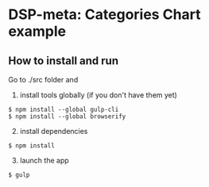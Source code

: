 # DSP-meta: Categories Chart example

## How to install and run

Go to ./src folder and

1. install tools globally (if you don't have them yet)

  ```
  $ npm install --global gulp-cli
  $ npm install --global browserify
  ```

2. install dependencies 

  ```
  $ npm install
  ```

3. launch the app

  ```
  $ gulp
  ```



